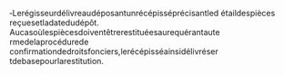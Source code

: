 ‐Lerégisseurdélivreaudéposantunrécépisséprécisantled étaildespièces reçuesetladatedudépôt.
Aucasoùlespiècesdoiventêtrerestituéesaurequérantaute rmedelaprocédurede confirmationdedroitsfonciers,lerécépisséainsidélivréser tdebasepourlarestitution.